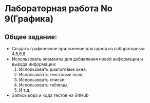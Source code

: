 # Лабораторная работа No 9(Графика)

## Общее задание:

* Создать графическое приложение для одной из лабораторных: 4,5,6,8
* Использовать элементы для добавления новой информации и вывода информации:
    1. Использовать диалоговые окна;
    2. Использовать текстовые поля;
    3. Использовать списки;
    4. Использовать таблицы;
    5. И т.д.
* Запись кода и кода тестов на GitHub